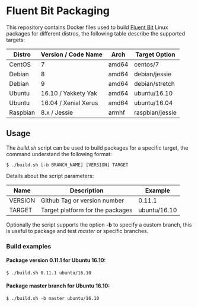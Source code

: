 # Fluent Bit Packaging

This repository contains Docker files used to build [Fluent Bit](http://fluentbit.io) Linux packages for different distros, the following table describe the supported targets:

| Distro       |   Version / Code Name  | Arch   | Target Option           |
|--------------|------------------------|--------|-------------------------|
| CentOS       |   7                    | amd64  | centos/7                |
| Debian       |   8                    | amd64  | debian/jessie           |
| Debian       |   9                    | amd64  | debian/stretch          |
| Ubuntu       |   16.10 / Yakkety Yak  | amd64  | ubuntu/16.10            |
| Ubuntu       |   16.04 / Xenial Xerus | amd64  | ubuntu/16.04            |
| Raspbian     |   8.x / Jessie         | armhf  | raspbian/jessie         |

## Usage

The _build.sh_ script can be used to build packages for a specific target, the command understand the following format:

```
$ ./build.sh [-b BRANCH_NAME] [VERSION] TARGET
```

Details about the script parameters:

| Name        | Description                  | Example                |
|-------------|------------------------------|------------------------|
| VERSION     | Github Tag or version number | 0.11.1                 |
| TARGET      | Target platform for the packages | ubuntu/16.10   |

Optionally the script supports the option __-b__ to specify a custom branch, this is useful to package and test _master_ or specific branches.

### Build examples

#### Package version 0.11.1 for Ubuntu 16.10:

```
$ ./build.sh 0.11.1 ubuntu/16.10
```

#### Package master branch for Ubuntu 16.10:

```
$ ./build.sh -b master ubuntu/16.10
```
